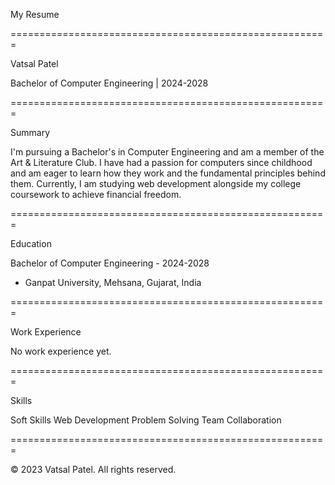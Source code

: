 My Resume

=======================================================

Vatsal Patel

Bachelor of Computer Engineering | 2024-2028

=======================================================

Summary

I'm pursuing a Bachelor's in Computer Engineering and am a member of the Art & Literature Club. I have had a passion for computers since
childhood and am eager to learn how they work and the fundamental
principles behind them. Currently, I am studying web development alongside my college coursework to achieve financial freedom.

=======================================================

Education

Bachelor of Computer Engineering - 2024-2028

- Ganpat University, Mehsana, Gujarat, India

=======================================================

Work Experience

No work experience yet.

=======================================================

Skills

Soft Skills
Web Development
Problem Solving
Team Collaboration

=======================================================

&copy; 2023 Vatsal Patel. All rights reserved.
